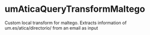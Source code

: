 # umAticaQueryTransformMaltego
Custom local transform for maltego. Extracts information of um.es/atica/directorio/ from an email as input
